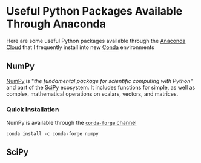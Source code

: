 # Useful Python Packages Available Through Anaconda
Here are some useful Python packages available through the [Anaconda Cloud](https://anaconda.org/) that I frequently install into new [Conda](https://www.anaconda.com/) environments

## NumPy
[NumPy](https://numpy.org/) is "*the fundamental package for scientific computing with Python*" and part of the [SciPy](https://www.scipy.org/) ecosystem. It includes functions for simple, as well as complex, mathematical operations on scalars, vectors, and matrices.

### Quick Installation
NumPy is available through the [`conda-forge` channel](https://anaconda.org/conda-forge/numpy)
```
conda install -c conda-forge numpy
```
  
## SciPy
